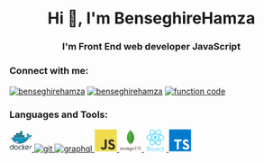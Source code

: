 <h1 align="center">Hi 👋, I'm BenseghireHamza</h1>
<h3 align="center">I'm Front End web developer JavaScript</h3>

<h3 align="left">Connect with me:</h3>
<p align="left">
<a href="https://twitter.com/benseghirehamza" target="blank"><img align="center" src="https://cdn-icons.flaticon.com/png/512/4494/premium/4494477.png?token=exp=1648657633~hmac=692d9a3012482e167791d92be98adfc1" alt="benseghirehamza" height="40" width="40" /></a>
   <a href="https://medium.com/@benseghirehamza" target="blank"><img align="center" src="https://cdn-icons-png.flaticon.com/512/5968/5968933.png" alt="benseghirehamza"      height="40" width="40" /></a> 
<a href="https://www.youtube.com/channel/UCEa9TTjE9JV-Vzeusd4zZ9Q" target="blank"><img align="center" src="https://cdn-icons.flaticon.com/png/512/3670/premium/3670147.png?token=exp=1648657842~hmac=3e3cd2d6658e456999f989d054768ad2" alt="function code" height="40" width="40" /></a>
</p>

<h3 align="left">Languages and Tools:</h3>
<p align="left"> <a href="https://www.docker.com/" target="_blank" rel="noreferrer"> <img src="https://raw.githubusercontent.com/devicons/devicon/master/icons/docker/docker-original-wordmark.svg" alt="docker" width="40" height="40"/> </a> <a href="https://git-scm.com/" target="_blank" rel="noreferrer"> <img src="https://www.vectorlogo.zone/logos/git-scm/git-scm-icon.svg" alt="git" width="40" height="40"/> </a> <a href="https://graphql.org" target="_blank" rel="noreferrer"> <img src="https://www.vectorlogo.zone/logos/graphql/graphql-icon.svg" alt="graphql" width="40" height="40"/> </a> <a href="https://developer.mozilla.org/en-US/docs/Web/JavaScript" target="_blank" rel="noreferrer"> <img src="https://raw.githubusercontent.com/devicons/devicon/master/icons/javascript/javascript-original.svg" alt="javascript" width="40" height="40"/> </a> <a href="https://www.mongodb.com/" target="_blank" rel="noreferrer"> <img src="https://raw.githubusercontent.com/devicons/devicon/master/icons/mongodb/mongodb-original-wordmark.svg" alt="mongodb" width="40" height="40"/> </a> <a href="https://reactjs.org/" target="_blank" rel="noreferrer"> <img src="https://raw.githubusercontent.com/devicons/devicon/master/icons/react/react-original-wordmark.svg" alt="react" width="40" height="40"/> </a> <a href="https://www.typescriptlang.org/" target="_blank" rel="noreferrer"> <img src="https://raw.githubusercontent.com/devicons/devicon/master/icons/typescript/typescript-original.svg" alt="typescript" width="40" height="40"/> </a> </p>

